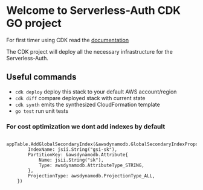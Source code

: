 # Welcome to Serverless-Auth CDK GO project

For first timer using CDK read the [documentation](https://docs.aws.amazon.com/cdk/index.html)

The CDK project will deploy all the necessary infrastructure for the Serverless-Auth.

## Useful commands

- `cdk deploy` deploy this stack to your default AWS account/region
- `cdk diff` compare deployed stack with current state
- `cdk synth` emits the synthesized CloudFormation template
- `go test` run unit tests

### For cost optimization we dont add indexes by default

```
	appTable.AddGlobalSecondaryIndex(&awsdynamodb.GlobalSecondaryIndexProps{
		IndexName: jsii.String("gsi-sk"),
		PartitionKey: &awsdynamodb.Attribute{
			Name: jsii.String("sk"),
			Type: awsdynamodb.AttributeType_STRING,
		},
		ProjectionType: awsdynamodb.ProjectionType_ALL,
	})
```
